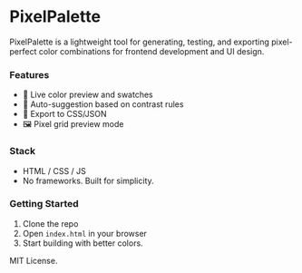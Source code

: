 # PixelPalette

PixelPalette is a lightweight tool for generating, testing, and exporting pixel-perfect color combinations for frontend development and UI design.

### Features
- 🎨 Live color preview and swatches
- 🧠 Auto-suggestion based on contrast rules
- 💾 Export to CSS/JSON
- 🖼️ Pixel grid preview mode

### Stack
- HTML / CSS / JS
- No frameworks. Built for simplicity.

### Getting Started
1. Clone the repo  
2. Open `index.html` in your browser  
3. Start building with better colors.

MIT License.
